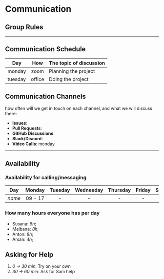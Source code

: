 # Communication

## Group Rules

<!-- any general rules you'd like to set for your group? -->

---

## Communication Schedule

| Day     |  How   | The topic of discussion |
| ------- | :----: | ----------------------- |
| monday  |  zoom  | Planning the project    |
| tuesday | office | Doing the project       |

## Communication Channels

how often will we get in touch on each channel, and what we will discuss there:

- **Issues**:
- **Pull Requests**:
- **GitHub Discussions**
- **Slack/Discord**:
- **Video Calls**: monday

---

## Availability

### Availability for calling/messaging

| Day    | Monday  | Tuesday | Wednesday | Thursday | Friday | Saturday | Sunday |
| ------ | :-----: | :-----: | :-------: | :------: | :----: | :------: | :----: |
| _name_ | 09 - 17 |    -    |     -     |    -     |   -    |    -     |   -    |

### How many hours everyone has per day

- Susana: _8h_;
- Melbana: _8h_;
- Anton: _8h_;
- Arsan: _4h_;

## Asking for Help

1. _0 -> 30 min_: Try on your own
2. _30 -> 60 min_: Ask for Sam help
